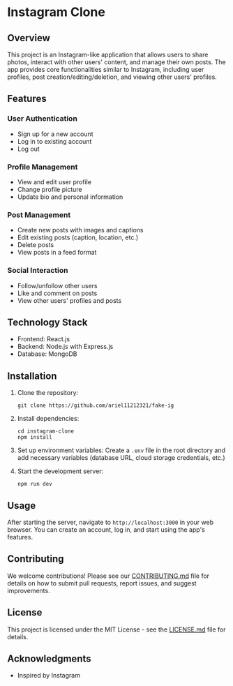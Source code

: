 # Instagram Clone

## Overview
This project is an Instagram-like application that allows users to share photos, interact with other users' content, and manage their own posts. The app provides core functionalities similar to Instagram, including user profiles, post creation/editing/deletion, and viewing other users' profiles.

## Features

### User Authentication
- Sign up for a new account
- Log in to existing account
- Log out

### Profile Management
- View and edit user profile
- Change profile picture
- Update bio and personal information

### Post Management
- Create new posts with images and captions
- Edit existing posts (caption, location, etc.)
- Delete posts
- View posts in a feed format

### Social Interaction
- Follow/unfollow other users
- Like and comment on posts
- View other users' profiles and posts

## Technology Stack
- Frontend: React.js
- Backend: Node.js with Express.js
- Database: MongoDB


## Installation

1. Clone the repository:
   ```
   git clone https://github.com/ariel11212321/fake-ig
   ```

2. Install dependencies:
   ```
   cd instagram-clone
   npm install
   ```

3. Set up environment variables:
   Create a `.env` file in the root directory and add necessary variables (database URL, cloud storage credentials, etc.)

4. Start the development server:
   ```
   npm run dev
   ```

## Usage

After starting the server, navigate to `http://localhost:3000` in your web browser. You can create an account, log in, and start using the app's features.

## Contributing

We welcome contributions! Please see our [CONTRIBUTING.md](CONTRIBUTING.md) file for details on how to submit pull requests, report issues, and suggest improvements.

## License

This project is licensed under the MIT License - see the [LICENSE.md](LICENSE.md) file for details.

## Acknowledgments

- Inspired by Instagram


